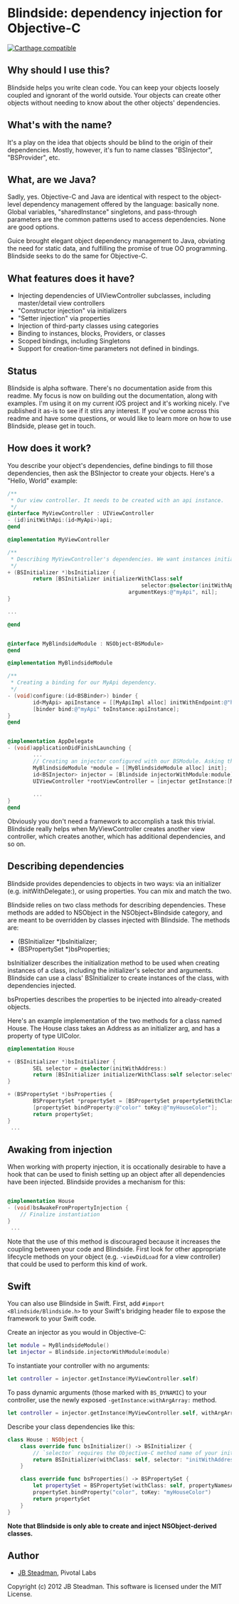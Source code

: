 # Blindside: dependency injection for Objective-C

[![Carthage compatible](https://img.shields.io/badge/Carthage-compatible-4BC51D.svg?style=flat)](https://github.com/Carthage/Carthage)

## Why should I use this?

Blindside helps you write clean code. You can keep your objects loosely coupled and ignorant of the world outside. Your objects can create other objects without needing to know about the other objects' dependencies.


## What's with the name?

It's a play on the idea that objects should be blind to the origin of their dependencies. Mostly, however, it's fun to name classes "BSInjector", "BSProvider", etc.


## What, are we Java?

Sadly, yes. Objective-C and Java are identical with respect to the object-level dependency management  offered by the language: basically none. Global variables, "sharedInstance" singletons, and pass-through parameters are the common patterns used to access dependencies. None are good options. 

Guice brought elegant object dependency management to Java, obviating the need for static data, and fulfilling the promise of true OO programming. Blindside seeks to do the same for Objective-C.

## What features does it have?

* Injecting dependencies of UIViewController subclasses, including master/detail view controllers
* "Constructor injection" via initializers
* "Setter injection" via properties
* Injection of third-party classes using categories
* Binding to instances, blocks, Providers, or classes
* Scoped bindings, including Singletons
* Support for creation-time parameters not defined in bindings.

## Status

Blindside is alpha software. There's no documentation aside from this readme. My focus is now on building out the documentation, along with examples. I'm using it on my current iOS project and it's working nicely. I've published it as-is to see if it stirs any interest. If you've come across this readme and have some questions, or would like to learn more on how to use Blindside, please get in touch. 


## How does it work?

You describe your object's dependencies, define bindings to fill those dependencies, then ask the BSInjector to create your objects. Here's a "Hello, World" example:

```objectivec
/**
 * Our view controller. It needs to be created with an api instance.
 */
@interface MyViewController : UIViewController
- (id)initWithApi:(id<MyApi>)api;
@end

@implementation MyViewController

/**
 * Describing MyViewController's dependencies. We want instances initialized using initWithApi:, which takes one arg.
 */
+ (BSInitializer *)bsInitializer {
		return [BSInitializer initializerWithClass:self 
		                                  selector:@selector(initWithApi:) 
		                              argumentKeys:@"myApi", nil];
}

...

@end


@interface MyBlindsideModule : NSObject<BSModule>
@end

@implementation MyBlindsideModule

/**
 * Creating a binding for our MyApi dependency.
 */
- (void)configure:(id<BSBinder>) binder {
		id<MyApi> apiInstance = [[MyApiImpl alloc] initWithEndpoint:@"http://api.mycompany.com"];
		[binder bind:@"myApi" toInstance:apiInstance];
}
@end


@implementation AppDelegate
- (void)applicationDidFinishLaunching {
		...
		// Creating an injector configured with our BSModule. Asking the injector for an instance of our ViewController.
		MyBlindsideModule *module = [[MyBlindsideModule alloc] init];
		id<BSInjector> injector = [Blindside injectorWithModule:module];
		UIViewController *rootViewController = [injector getInstance:[MyViewController class]];
		
		...
}
@end
```

Obviously you don't need a framework to accomplish a task this trivial. Blindside really helps when MyViewController creates another view controller, which creates another, which has additional dependencies, and so on.



## Describing dependencies

Blindside provides dependencies to objects in two ways: via an initializer (e.g. initWithDelegate:), or using properties. You can mix and match the two.
 
Blindside relies on two class methods for describing dependencies. These methods are added to NSObject in the NSObject+Blindside category, and are meant to be overridden by classes injected with Blindside. The methods are:

+ (BSInitializer *)bsInitializer;
+ (BSPropertySet *)bsProperties;

bsInitializer describes the initialization method to be used when creating instances of a class, including the initializer's selector and arguments. Blindside can use a class' BSInitializer to create instances of the class, with dependencies injected.

bsProperties describes the properties to be injected into already-created objects.

Here's an example implementation of the two methods for a class named House. The House class takes an Address as an initializer arg, and has a property of type UIColor.

```objectivec
@implementation House

+ (BSInitializer *)bsInitializer {
		SEL selector = @selector(initWithAddress:)
		return [BSInitializer initializerWithClass:self selector:selector argumentKeys:[Address class]];
}

+ (BSPropertySet *)bsProperties {
		BSPropertySet *propertySet = [BSPropertySet propertySetWithClass:self propertyNames:@"color", nil];
		[propertySet bindProperty:@"color" toKey:@"myHouseColor"];
		return propertySet;
}
 ...

```


## Awaking from injection

When working with property injection, it is occationally desirable to have a hook that can be used to finish setting up an object after all dependencies have been injected. Blindside provides a mechanism for this:

```objectivec

@implementation House
- (void)bsAwakeFromPropertyInjection {
	// Finalize instantiation
}
 ...

```

Note that the use of this method is discouraged because it increases the coupling between your code and Blindside. First look for other appropriate lifecycle methods on your object (e.g. `-viewDidLoad` for a view controller) that could be used to perform this kind of work.

## Swift

You can also use Blindside in Swift. First, add `#import <Blindside/Blindside.h>` to your Swift's bridging header file to expose the framework to your Swift code.

Create an injector as you would in Objective-C:

````swift
let module = MyBlindsideModule()
let injector = Blindside.injectorWithModule(module)
````

To instantiate your controller with no arguments:

````swift
let controller = injector.getInstance(MyViewController.self)
````

To pass dynamic arguments (those marked with `BS_DYNAMIC`) to your controller, use the newly exposed `-getInstance:withArgArray:` method.

````swift
let controller = injector.getInstance(MyViewController.self, withArgArray: [BSNull(), "arg"])
````

Describe your class dependencies like this:

```swift
class House : NSObject {
    class override func bsInitializer() -> BSInitializer {
        // `selector` requires the Objective-C method name of your initializer
        return BSInitializer(withClass: self, selector: "initWithAddress:", argumentKeysArray: [Address.self])
    }

    class override func bsProperties() -> BSPropertySet {
        let propertySet = BSPropertySet(withClass: self, propertyNamesArray: ["garage"])
        propertySet.bindProperty("color", toKey: "myHouseColor")
        return propertySet
    }
}
```

**Note that Blindside is only able to create and inject NSObject-derived classes.**

## Author

* [JB Steadman](mailto:jb@pivotallabs.com), Pivotal Labs

Copyright (c) 2012 JB Steadman. This software is licensed under the MIT License.
